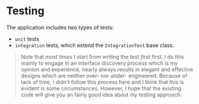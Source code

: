 Testing
=======

The application includes two types of tests:

* `unit` tests
* `integration` tests, which extend the `IntegrationTest` base class.

> Note that _most times_ I start from writing the test _first_ first. I do this mainly to engage in an interface
> discovery process which is my opinion and experience, nearly always results in elegant and effective designs
> which are neither over- nor under- engineered. Because of lack of time, I didn't follow this process here and
> I think that this is evident is some circumstances. However, I hope that the existing code will give you an
> fairly good idea about my testing approach.
